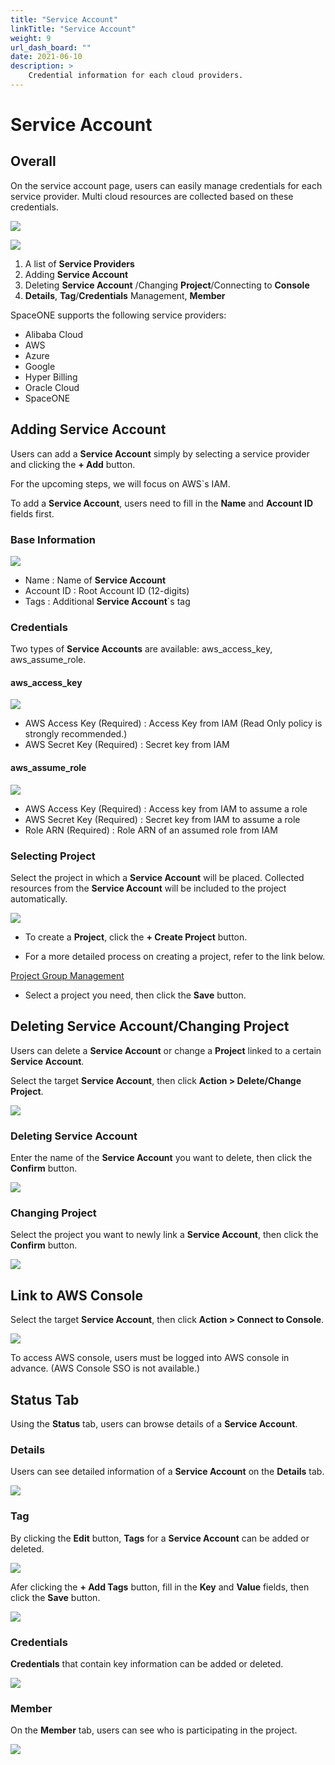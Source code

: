 ```yaml
---
title: "Service Account"
linkTitle: "Service Account"
weight: 9
url_dash_board: "" 
date: 2021-06-10
description: >
    Credential information for each cloud providers.
---
```

# Service Account

## Overall

On the service account page, users can easily manage credentials for each service provider. Multi cloud resources are collected based on these credentials.

![](/docs/using_spaceone_console/user_guide/service_account/service_account_img/service_account_img_01.png)

![](/docs/using_spaceone_console/user_guide/service_account/service_account_img/service_account_img_02.png)


1. A list of **Service Providers**
2. Adding  **Service Account**
3. Deleting **Service Account** /Changing **Project**/Connecting to **Console**
4. **Details**, **Tag**/**Credentials** Management, **Member**

SpaceONE supports the following service providers:

* Alibaba Cloud
* AWS
* Azure
* Google 
* Hyper Billing
* Oracle Cloud
* SpaceONE

## Adding Service Account

Users can add a **Service Account** simply by selecting a service provider and clicking the **+ Add** button.

For the upcoming steps, we will focus on AWS\`s IAM.

To add a **Service Account**, users need to fill in the **Name** and **Account ID** fields first.

### Base Information

![](/docs/using_spaceone_console/user_guide/service_account/service_account_img/service_account_img_03.png)

* Name : Name of **Service Account**
* Account ID : Root Account ID \(12-digits\)
* Tags : Additional **Service Account**\`s tag

### Credentials

Two types of **Service Accounts** are available: aws\_access\_key, aws\_assume\_role\.

#### aws\_access\_key  

![](/docs/using_spaceone_console/user_guide/service_account/service_account_img/service_account_img_04.png)

* AWS Access Key \(Required\) : Access Key from IAM (Read Only policy is strongly recommended.)
* AWS Secret Key \(Required\) : Secret key from IAM

#### aws\_assume\_role

![](/docs/using_spaceone_console/user_guide/service_account/service_account_img/service_account_img_05.png)

* AWS Access Key \(Required\) : Access key from IAM to assume a role
* AWS Secret Key \(Required\) : Secret key from IAM to assume a role
* Role ARN \(Required\) : Role ARN of an assumed role from IAM

### Selecting Project

Select the project in which a **Service Account** will be placed. Collected resources from the **Service Account** will be included to the project automatically.

![](/docs/using_spaceone_console/user_guide/service_account/service_account_img/service_account_img_06.png)

* To create a **Project**, click the **+ Create Project** button.

* For a more detailed process on creating a project, refer to the link below.

<div class="my-4">
<a class="btn btn-secondary"
    href="/docs/guides/user_guide/project/project_group_management/"
    target="_blank"
    rel="noopener"
    >Project Group Management</a>
</div>

* Select a project you need, then click the **Save** button.

## Deleting Service Account/Changing Project 

Users can delete a **Service Account** or change a **Project** linked to a certain **Service Account**.

Select the target **Service Account**, then click **Action &gt; Delete/Change Project**.

![](/docs/using_spaceone_console/user_guide/service_account/service_account_img/service_account_img_07.png)

### Deleting Service Account

Enter the name of the **Service Account** you want to delete, then click the **Confirm** button.

![](/docs/using_spaceone_console/user_guide/service_account/service_account_img/service_account_img_08.png)

### Changing Project

Select the project you want to newly link a **Service Account**, then click the **Confirm** button.

![](/docs/using_spaceone_console/user_guide/service_account/service_account_img/service_account_img_09.png)

## Link to AWS Console

Select the target **Service Account**, then click **Action &gt; Connect to Console**.

![](/docs/using_spaceone_console/user_guide/service_account/service_account_img/service_account_img_10.png)

To access AWS console, users must be logged into AWS console in advance. \(AWS Console SSO is not available.\)

## Status Tab

Using the **Status** tab, users can browse details of a **Service Account**.

### Details 

Users can see detailed information of a **Service Account** on the **Details** tab. 

![](/docs/using_spaceone_console/user_guide/service_account/service_account_img/service_account_img_11.png)

### Tag

By clicking the **Edit** button, **Tags** for a **Service Account** can be added or deleted.

![](/docs/using_spaceone_console/user_guide/service_account/service_account_img/service_account_img_12.png)

Afer clicking the **+ Add Tags** button, fill in the **Key** and **Value** fields, then click the **Save** button. 

![](/docs/using_spaceone_console/user_guide/service_account/service_account_img/service_account_img_13.png)

### Credentials

**Credentials** that contain key information can be added or deleted.

![](/docs/using_spaceone_console/user_guide/service_account/service_account_img/service_account_img_14.png)

### Member

On the **Member** tab, users can see who is participating in the project.

![](/docs/using_spaceone_console/user_guide/service_account/service_account_img/service_account_img_15.png)
